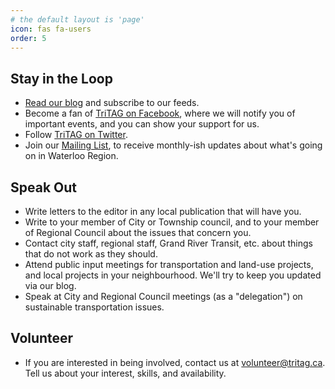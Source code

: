 ```yaml
---
# the default layout is 'page'
icon: fas fa-users
order: 5
---
```


## Stay in the Loop

- [Read our blog](/) and subscribe to our feeds.
- Become a fan of [TriTAG on Facebook](https://www.facebook.com/TriTAG), where we will notify you of important events, and you can show your support for us.
- Follow [TriTAG on Twitter](https://www.twitter.com/TriTAG/).
- Join our [Mailing List](https://eepurl.com/XjuRn), to receive monthly-ish updates about what's going on in Waterloo Region.

## Speak Out

- Write letters to the editor in any local publication that will have you.
- Write to your member of City or Township council, and to your member of Regional Council about the issues that concern you.
- Contact city staff, regional staff, Grand River Transit, etc. about things that do not work as they should.
- Attend public input meetings for transportation and land-use projects, and local projects in your neighbourhood. We'll try to keep you updated via our blog.
- Speak at City and Regional Council meetings (as a "delegation") on sustainable transportation issues.

## Volunteer

- If you are interested in being involved, contact us at volunteer@tritag.ca. Tell us about your interest, skills, and availability. 
